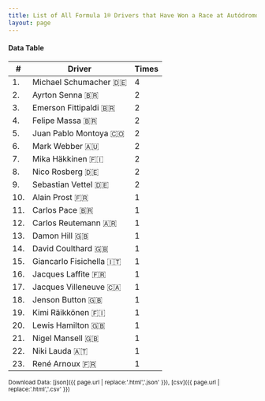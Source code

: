 ```yaml
---
title: List of All Formula 1® Drivers that Have Won a Race at Autódromo José Carlos Pace
layout: page
---
```


<canvas id="chart" width="400" height="180"></canvas>
<script>
var data = {
    "datasets": [
        {
            "backgroundColor": "#f3a935",
            "borderColor": "#f68639",
            "borderWidth": 1,
            "data": [
                4.0,
                2.0,
                2.0,
                2.0,
                2.0,
                2.0,
                2.0,
                2.0,
                2.0,
                1.0,
                1.0,
                1.0,
                1.0,
                1.0,
                1.0,
                1.0,
                1.0,
                1.0,
                1.0,
                1.0,
                1.0,
                1.0,
                1.0
            ],
            "label": "Times"
        }
    ],
    "labels": [
        "Michael Schumacher",
        "Ayrton Senna",
        "Emerson Fittipaldi",
        "Felipe Massa",
        "Juan Pablo Montoya",
        "Mark Webber",
        "Mika Häkkinen",
        "Nico Rosberg",
        "Sebastian Vettel",
        "Alain Prost",
        "Carlos Pace",
        "Carlos Reutemann",
        "Damon Hill",
        "David Coulthard",
        "Giancarlo Fisichella",
        "Jacques Laffite",
        "Jacques Villeneuve",
        "Jenson Button",
        "Kimi Räikkönen",
        "Lewis Hamilton",
        "Nigel Mansell",
        "Niki Lauda",
        "René Arnoux"
    ]
};
var options = {
  legend: {
    display: false
  },
  scales: {
    xAxes: [{
      ticks: {
        beginAtZero: true,
        maxRotation: 180,
        display: window.innerWidth > 800
      }
    }],
    yAxes: [{
      ticks: {
        beginAtZero: true
      }
    }]
  },
  onResize: function(chart, size) {
    chart.options.scales.xAxes[0].ticks.display = size.width > 800;
  }
};
new Chart("chart", {
    data: data,
    type: 'bar',
    options: options
});
</script>



#### Data Table

| # | Driver | Times |
|--|--|--|
| 1. | Michael Schumacher 🇩🇪 | 4 |
| 2. | Ayrton Senna 🇧🇷 | 2 |
| 3. | Emerson Fittipaldi 🇧🇷 | 2 |
| 4. | Felipe Massa 🇧🇷 | 2 |
| 5. | Juan Pablo Montoya 🇨🇴 | 2 |
| 6. | Mark Webber 🇦🇺 | 2 |
| 7. | Mika Häkkinen 🇫🇮 | 2 |
| 8. | Nico Rosberg 🇩🇪 | 2 |
| 9. | Sebastian Vettel 🇩🇪 | 2 |
| 10. | Alain Prost 🇫🇷 | 1 |
| 11. | Carlos Pace 🇧🇷 | 1 |
| 12. | Carlos Reutemann 🇦🇷 | 1 |
| 13. | Damon Hill 🇬🇧 | 1 |
| 14. | David Coulthard 🇬🇧 | 1 |
| 15. | Giancarlo Fisichella 🇮🇹 | 1 |
| 16. | Jacques Laffite 🇫🇷 | 1 |
| 17. | Jacques Villeneuve 🇨🇦 | 1 |
| 18. | Jenson Button 🇬🇧 | 1 |
| 19. | Kimi Räikkönen 🇫🇮 | 1 |
| 20. | Lewis Hamilton 🇬🇧 | 1 |
| 21. | Nigel Mansell 🇬🇧 | 1 |
| 22. | Niki Lauda 🇦🇹 | 1 |
| 23. | René Arnoux 🇫🇷 | 1 |

<small>Download Data: [json]({{ page.url | replace:'.html','.json' }}), [csv]({{ page.url | replace:'.html','.csv' }})</small>

